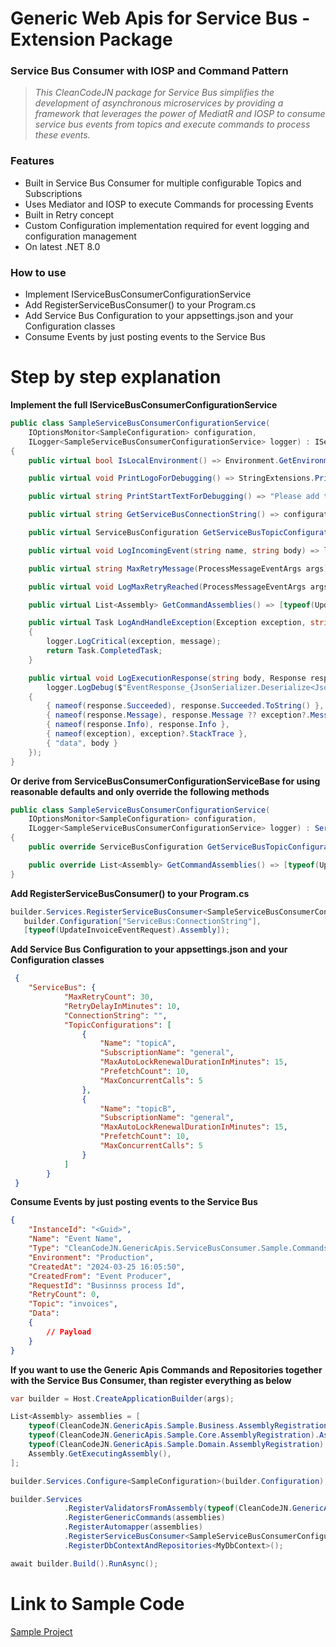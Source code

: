 # Generic Web Apis for Service Bus - Extension Package
### Service Bus Consumer with IOSP and Command Pattern

> _This CleanCodeJN package for Service Bus simplifies the development of asynchronous microservices by providing a framework that leverages the power of MediatR and IOSP to consume service bus events from topics and execute commands to process these events._

### Features

- Built in Service Bus Consumer for multiple configurable Topics and Subscriptions
- Uses Mediator and IOSP to execute Commands for processing Events
- Built in Retry concept
- Custom Configuration implementation required for event logging and configuration management
- On latest .NET 8.0

### How to use

- Implement IServiceBusConsumerConfigurationService
- Add RegisterServiceBusConsumer<YourServiceBusConsumerConfigurationService>() to your Program.cs
- Add Service Bus Configuration to your appsettings.json and your Configuration classes
- Consume Events by just posting events to the Service Bus

# Step by step explanation

__Implement the full IServiceBusConsumerConfigurationService__
```C#
public class SampleServiceBusConsumerConfigurationService(
    IOptionsMonitor<SampleConfiguration> configuration,
    ILogger<SampleServiceBusConsumerConfigurationService> logger) : IServiceBusConsumerConfigurationService
{
    public virtual bool IsLocalEnvironment() => Environment.GetEnvironmentVariable("IS_LOCAL")?.Equals("true") ?? false;

    public virtual void PrintLogoForDebugging() => StringExtensions.PrintLogo();

    public virtual string PrintStartTextForDebugging() => "Please add the event as JSON and press ENTER twice.";

    public virtual string GetServiceBusConnectionString() => configuration.CurrentValue.ServiceBus.ConnectionString;

    public virtual ServiceBusConfiguration GetServiceBusTopicConfiguration() => configuration.CurrentValue.ServiceBus;

    public virtual void LogIncomingEvent(string name, string body) => logger.LogDebug($"EventRequest_{name.Replace(" ", string.Empty)}", body);

    public virtual string MaxRetryMessage(ProcessMessageEventArgs args) => "Max Retry reached";

    public virtual void LogMaxRetryReached(ProcessMessageEventArgs args) => logger.LogCritical(message: MaxRetryMessage(args));

    public virtual List<Assembly> GetCommandAssemblies() => [typeof(UpdateInvoiceEventRequest).Assembly];

    public virtual Task LogAndHandleException(Exception exception, string message)
    {
        logger.LogCritical(exception, message);
        return Task.CompletedTask;
    }

    public virtual void LogExecutionResponse(string body, Response response, Exception exception = null) =>
        logger.LogDebug($"EventResponse_{JsonSerializer.Deserialize<JsonElement>(body).GetProperty("Name").GetString().Replace(" ", string.Empty)}_{(response.Succeeded ? "Success" : "Failure")}", new Dictionary<string, string>
    {
        { nameof(response.Succeeded), response.Succeeded.ToString() },
        { nameof(response.Message), response.Message ?? exception?.Message },
        { nameof(response.Info), response.Info },
        { nameof(exception), exception?.StackTrace },
        { "data", body }
    });
}
```

__Or derive from ServiceBusConsumerConfigurationServiceBase for using reasonable defaults and only override the following methods__
```C#
public class SampleServiceBusConsumerConfigurationService(
    IOptionsMonitor<SampleConfiguration> configuration,
    ILogger<SampleServiceBusConsumerConfigurationService> logger) : ServiceBusConsumerConfigurationServiceBase(logger)
{
    public override ServiceBusConfiguration GetServiceBusTopicConfiguration() => configuration.CurrentValue.ServiceBus;

    public override List<Assembly> GetCommandAssemblies() => [typeof(UpdateInvoiceEventRequest).Assembly];
}
```

__Add RegisterServiceBusConsumer<YourServiceBusConsumerConfigurationService>() to your Program.cs__
```C#
builder.Services.RegisterServiceBusConsumer<SampleServiceBusConsumerConfigurationService>(
   builder.Configuration["ServiceBus:ConnectionString"],
   [typeof(UpdateInvoiceEventRequest).Assembly]);
```

__Add Service Bus Configuration to your appsettings.json and your Configuration classes__
```Json
 {
    "ServiceBus": {
            "MaxRetryCount": 30,
            "RetryDelayInMinutes": 10,
            "ConnectionString": "",
            "TopicConfigurations": [
                {
                    "Name": "topicA",
                    "SubscriptionName": "general",
                    "MaxAutoLockRenewalDurationInMinutes": 15,
                    "PrefetchCount": 10,
                    "MaxConcurrentCalls": 5
                },
                {
                    "Name": "topicB",
                    "SubscriptionName": "general",
                    "MaxAutoLockRenewalDurationInMinutes": 15,
                    "PrefetchCount": 10,
                    "MaxConcurrentCalls": 5
                }
            ]
        }
 }
```

__Consume Events by just posting events to the Service Bus__
```Json
{
    "InstanceId": "<Guid>",
    "Name": "Event Name",
    "Type": "CleanCodeJN.GenericApis.ServiceBusConsumer.Sample.Commands.UpdateInvoiceEventRequest",
    "Environment": "Production",
    "CreatedAt": "2024-03-25 16:05:50",
    "CreatedFrom": "Event Producer",
    "RequestId": "Businnss process Id",
    "RetryCount": 0,
    "Topic": "invoices",
    "Data": 
    {
        // Payload
    }
}
```

__If you want to use the Generic Apis Commands and Repositories together with the Service Bus Consumer, than register everything as below__
```C#
var builder = Host.CreateApplicationBuilder(args);

List<Assembly> assemblies = [
    typeof(CleanCodeJN.GenericApis.Sample.Business.AssemblyRegistration).Assembly,
    typeof(CleanCodeJN.GenericApis.Sample.Core.AssemblyRegistration).Assembly,
    typeof(CleanCodeJN.GenericApis.Sample.Domain.AssemblyRegistration).Assembly,
    Assembly.GetExecutingAssembly(),
];

builder.Services.Configure<SampleConfiguration>(builder.Configuration);

builder.Services
            .RegisterValidatorsFromAssembly(typeof(CleanCodeJN.GenericApis.Sample.Core.AssemblyRegistration).Assembly)
            .RegisterGenericCommands(assemblies)
            .RegisterAutomapper(assemblies)
            .RegisterServiceBusConsumer<SampleServiceBusConsumerConfigurationService>(builder.Configuration["ServiceBus:ConnectionString"], assemblies)
            .RegisterDbContextAndRepositories<MyDbContext>();

await builder.Build().RunAsync();
```

# Link to Sample Code
[Sample Project](https://github.com/decius999/CleanCodeJN-Generic-Apis/tree/dev/CleanCodeJN.GenericApis.ServiceBusConsumer.Sample)
